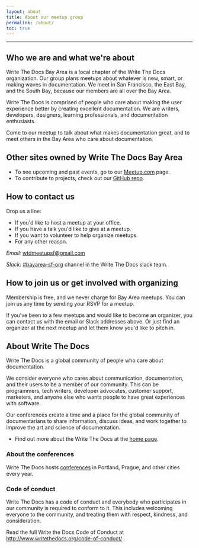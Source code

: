```yaml
---
layout: about
title: About our meetup group
permalink: /about/
toc: true
---
```

<hr>

## Who we are and what we're about

Write The Docs Bay Area is a local chapter of the Write The Docs organization. Our group plans meetups about whatever is new, smart, or making waves in documentation. We meet in San Francisco, the East Bay, and the South Bay, because our members are all over the Bay Area.

Write The Docs is comprised of people who care about making the user experience better by creating excellent documentation. We are writers, developers, designers, learning professionals, and documentation enthusiasts.

Come to our meetup to talk about what makes documentation great, and to meet others in the Bay Area who care about documentation.

## Other sites owned by Write The Docs Bay Area

* To see upcoming and past events, go to our [Meetup.com](https://www.meetup.com/Write-the-Docs-SF/events/) page.
* To contribute to projects, check out our [GitHub repo](https://github.com/San-Francisco-Write-The-Docs).

## How to contact us

Drop us a line:

* If you'd like to host a meetup at your office.
* If you have a talk you'd like to give at a meetup.
* If you want to volunteer to help organize meetups.
* For any other reason.

*Email:* [wtdmeetupsf@gmail.com](mailto:wtdmeetups@gmail.com)

*Slack:* [#bayarea-sf-org](https://app.slack.com/client/T0299N2DL/C8AUYPYHL/details/info) channel in the Write The Docs slack team.

## How to join us or get involved with organizing

Membership is free, and we never charge for Bay Area meetups. You can join us any time by sending your RSVP for a meetup.

If you've been to a few meetups and would like to become an organizer, you can contact us with the email or Slack addresses above. Or just find an organizer at the next meetup and let them know you'd like to pitch in.

## About  Write The Docs

Write The Docs is a global community of people who care about documentation.

We consider everyone who cares about communication, documentation, and their users to be a member of our community. This can be programmers, tech writers, developer advocates, customer support, marketers, and anyone else who wants people to have great experiences with software.

Our conferences create a time and a place for the global community of documentarians to share information, discuss ideas, and work together to improve the art and science of documentation.

* Find out more about the Write The Docs at the [home page](https://www.writethedocs.org/).

### About the conferences

Write The Docs hosts [conferences](https://www.writethedocs.org/conf/) in Portland, Prague, and other cities every year.

### Code of conduct

Write The Docs has a code of conduct and everybody who participates in our community is required to conform to it. This includes welcoming everyone to the community, and treating them with respect, kindness, and consideration.

Read the full Write the Docs Code of Conduct at http://www.writethedocs.org/code-of-conduct/ .
